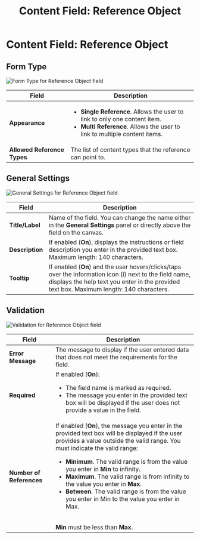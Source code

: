 ﻿---
uid: content-field-reference-object
locale: en
title: "Content Field: Reference Object"
dnneditions: Evoq Engage
dnnversion: 09.02.00
related-topics: content-field-assets,content-field-date-time,content-field-multi-line-text,content-field-multiple-choice,content-field-number,content-field-single-line-text,content-field-static-text
---

# Content Field: Reference Object

## Form Type

  

![Form Type for Reference Object field](/images/scr-ContentField-ReferenceObject-formtype.gif)

  

|**Field**|**Description**|
|---|---|
|**Appearance**|<ul><li><strong>Single Reference</strong>. Allows the user to link to only one content item.</li><li><strong>Multi Reference</strong>. Allows the user to link to multiple content items.|
|**Allowed Reference Types**|The list of content types that the reference can point to.|

## General Settings

  

![General Settings for Reference Object field](/images/scr-ContentField-ReferenceObject-generalsettings.gif)

  

|**Field**|**Description**|
|---|---|
|**Title/Label**|Name of the field. You can change the name either in the **General Settings** panel or directly above the field on the canvas.|
|**Description**|If enabled (**On**), displays the instructions or field description you enter in the provided text box. Maximum length: 140 characters.|
|**Tooltip**|If enabled (**On**) and the user hovers/clicks/taps over the information icon (i) next to the field name, displays the help text you enter in the provided text box. Maximum length: 140 characters.|

## Validation

  

![Validation for Reference Object field](/images/scr-ContentField-ReferenceObject-validation.png)

  

|**Field**|**Description**|
|---|---|
|**Error Message**|The message to display if the user entered data that does not meet the requirements for the field.|
|**Required**|If enabled (**On**):<ul><li>The field name is marked as required.</li><li>The message you enter in the provided text box will be displayed if the user does not provide a value in the field.</li></ul>|
|**Number of References**|If enabled (**On**), the message you enter in the provided text box will be displayed if the user provides a value outside the valid range. You must indicate the valid range:<ul><li><strong>Minimum</strong>. The valid range is from the value you enter in <strong>Min</strong> to infinity.</li><li><strong>Maximum</strong>. The valid range is from infinity to the value you enter in <strong>Max</strong>.</li><li><strong>Between</strong>. The valid range is from the value you enter in Min to the value you enter in Max.</li></ul><br /><strong>Min</strong> must be less than <strong>Max</strong>.|
